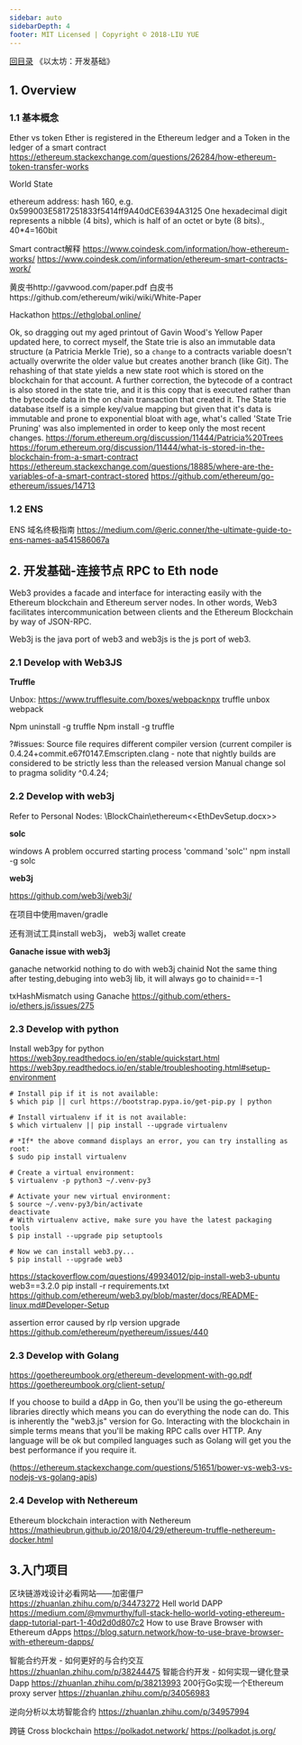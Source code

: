 ```yaml
---
sidebar: auto
sidebarDepth: 4
footer: MIT Licensed | Copyright © 2018-LIU YUE
---
```


[回目录](/docs/blockchain)  《以太坊：开发基础》

## 1. Overview

### 1.1 基本概念

Ether vs token
Ether is registered in the Ethereum ledger and a Token in the ledger of a smart contract
https://ethereum.stackexchange.com/questions/26284/how-ethereum-token-transfer-works

World State

ethereum address: hash 160,  e.g. 0x599003E5817251833f5414ff9A40dCE6394A3125
One hexadecimal digit represents a nibble (4 bits), which is half of an octet or byte (8 bits).,  40*4=160bit

Smart contract解释
https://www.coindesk.com/information/how-ethereum-works/
https://www.coindesk.com/information/ethereum-smart-contracts-work/

黄皮书http://gavwood.com/paper.pdf
白皮书https://github.com/ethereum/wiki/wiki/White-Paper

Hackathon https://ethglobal.online/

Ok, so dragging out my aged printout of Gavin Wood's Yellow Paper updated here, to correct myself, the State trie is also an immutable data structure (a Patricia Merkle Trie), so a `change` to a contracts variable doesn't actually overwrite the older value but creates another branch (like Git). The rehashing of that state yields a new state root which is stored on the blockchain for that account.
A further correction, the bytecode of a contract is also stored in the state trie, and it is this copy that is executed rather than the bytecode data in the on chain transaction that created it.
The State trie database itself is a simple key/value mapping but given that it's data is immutable and prone to exponential bloat with age, what's called 'State Trie Pruning' was also implemented in order to keep only the most recent changes.
https://forum.ethereum.org/discussion/11444/Patricia%20Trees
https://forum.ethereum.org/discussion/11444/what-is-stored-in-the-blockchain-from-a-smart-contract
https://ethereum.stackexchange.com/questions/18885/where-are-the-variables-of-a-smart-contract-stored
https://github.com/ethereum/go-ethereum/issues/14713

### 1.2 ENS

ENS 域名终极指南 https://medium.com/@eric.conner/the-ultimate-guide-to-ens-names-aa541586067a

## 2. 开发基础-连接节点 RPC to Eth node

Web3 provides a facade and interface for interacting easily with the Ethereum blockchain and Ethereum server nodes. In other words, Web3 facilitates intercommunication between clients and the Ethereum Blockchain by way of JSON-RPC.

Web3j is the java port of web3 and web3js is the js port of web3.


### 2.1 Develop with Web3JS

**Truffle**

Unbox: https://www.trufflesuite.com/boxes/webpacknpx truffle unbox webpack

Npm uninstall -g truffle
Npm install -g truffle

?#issues: Source file requires different compiler version (current compiler is 0.4.24+commit.e67f0147.Emscripten.clang - note that nightly builds are considered to be strictly less than the released version
Manual change sol to pragma solidity ^0.4.24;

### 2.2 Develop with web3j
<span sytle="color:red">Refer to Personal Nodes: \BlockChain\ethereum\<<EthDevSetup.docx>></span>

**solc**

windows A problem occurred starting process 'command 'solc''
npm install -g solc

**web3j**

https://github.com/web3j/web3j/

在项目中使用maven/gradle 

还有测试工具install web3j，
web3j wallet create

**Ganache issue with web3j**

ganache networkid nothing to do with web3j chainid
Not the same thing after testing,debuging into web3j lib, it will always go to chainid==-1

txHashMismatch using Ganache
https://github.com/ethers-io/ethers.js/issues/275

### 2.3 Develop with python

Install web3py for python
https://web3py.readthedocs.io/en/stable/quickstart.html
https://web3py.readthedocs.io/en/stable/troubleshooting.html#setup-environment
```
# Install pip if it is not available:
$ which pip || curl https://bootstrap.pypa.io/get-pip.py | python

# Install virtualenv if it is not available:
$ which virtualenv || pip install --upgrade virtualenv

# *If* the above command displays an error, you can try installing as root:
$ sudo pip install virtualenv

# Create a virtual environment:
$ virtualenv -p python3 ~/.venv-py3

# Activate your new virtual environment:
$ source ~/.venv-py3/bin/activate
deactivate
# With virtualenv active, make sure you have the latest packaging tools
$ pip install --upgrade pip setuptools

# Now we can install web3.py...
$ pip install --upgrade web3

```

https://stackoverflow.com/questions/49934012/pip-install-web3-ubuntu
web3==3.2.0
pip install -r requirements.txt
https://github.com/ethereum/web3.py/blob/master/docs/README-linux.md#Developer-Setup

assertion error caused by rlp version upgrade https://github.com/ethereum/pyethereum/issues/440


### 2.3 Develop with Golang
https://goethereumbook.org/ethereum-development-with-go.pdf
https://goethereumbook.org/client-setup/

If you choose to build a dApp in Go, then you'll be using the go-ethereum libraries directly which means you can do everything the node can do. This is inherently the "web3.js" version for Go.
Interacting with the blockchain in simple terms means that you'll be making RPC calls over HTTP. Any language will be ok but compiled languages such as Golang will get you the best performance if you require it.

(https://ethereum.stackexchange.com/questions/51651/bower-vs-web3-vs-nodejs-vs-golang-apis)

### 2.4 Develop with Nethereum
Ethereum blockchain interaction with Nethereum https://mathieubrun.github.io/2018/04/29/ethereum-truffle-nethereum-docker.html

## 3.入门项目

区块链游戏设计必看网站——加密僵尸 https://zhuanlan.zhihu.com/p/34473272
Hell world DAPP https://medium.com/@mvmurthy/full-stack-hello-world-voting-ethereum-dapp-tutorial-part-1-40d2d0d807c2
How to use Brave Browser with Ethereum dApps https://blog.saturn.network/how-to-use-brave-browser-with-ethereum-dapps/

智能合约开发 - 如何更好的与合约交互 https://zhuanlan.zhihu.com/p/38244475
智能合约开发 - 如何实现一键化登录 Dapp https://zhuanlan.zhihu.com/p/38213993
200行Go实现一个Ethereum proxy server https://zhuanlan.zhihu.com/p/34056983

逆向分析以太坊智能合约 https://zhuanlan.zhihu.com/p/34957994

跨链
Cross blockchain https://polkadot.network/
https://polkadot.js.org/

